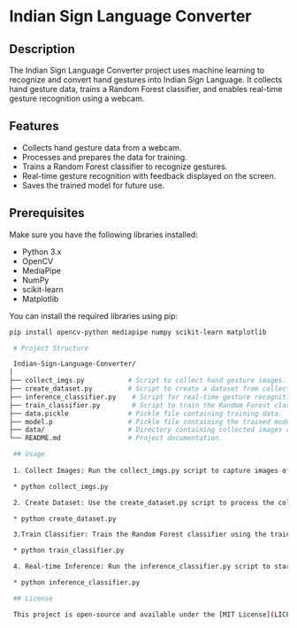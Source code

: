 # Indian Sign Language Converter

## Description

The Indian Sign Language Converter project uses machine learning to recognize and convert hand gestures into Indian Sign Language. It collects hand gesture data, trains a Random Forest classifier, and enables real-time gesture recognition using a webcam.

## Features

- Collects hand gesture data from a webcam.
- Processes and prepares the data for training.
- Trains a Random Forest classifier to recognize gestures.
- Real-time gesture recognition with feedback displayed on the screen.
- Saves the trained model for future use.

## Prerequisites

Make sure you have the following libraries installed:

- Python 3.x
- OpenCV
- MediaPipe
- NumPy
- scikit-learn
- Matplotlib

You can install the required libraries using pip:

```bash
pip install opencv-python mediapipe numpy scikit-learn matplotlib

 # Project Structure

 Indian-Sign-Language-Converter/
│
├── collect_imgs.py           # Script to collect hand gesture images.
├── create_dataset.py         # Script to create a dataset from collected images.
├── inference_classifier.py    # Script for real-time gesture recognition.
├── train_classifier.py        # Script to train the Random Forest classifier.
├── data.pickle               # Pickle file containing training data.
├── model.p                   # Pickle file containing the trained model.
├── data/                     # Directory containing collected images organized by class.
└── README.md                 # Project documentation.

 ## Usage
 
 1. Collect Images: Run the collect_imgs.py script to capture images of hand gestures. Press "Q" to start collecting data for each gesture class.

 * python collect_imgs.py

 2. Create Dataset: Use the create_dataset.py script to process the collected images and create a dataset for training.

 * python create_dataset.py

 3.Train Classifier: Train the Random Forest classifier using the train_classifier.py script.

 * python train_classifier.py

 4. Real-time Inference: Run the inference_classifier.py script to start recognizing gestures in real time using your webcam.

 * python inference_classifier.py

 ## License

 This project is open-source and available under the [MIT License](LICENSE).